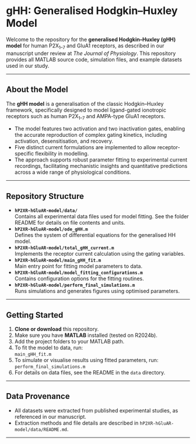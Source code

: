 # gHH: Generalised Hodgkin–Huxley Model

Welcome to the repository for the **generalised Hodgkin–Huxley (gHH) model** for human P2X<sub>1–7</sub> and GluA1 receptors, as described in our manuscript under review at *The Journal of Physiology*. This repository provides all MATLAB source code, simulation files, and example datasets used in our study.

---

## About the Model

The **gHH model** is a generalisation of the classic Hodgkin–Huxley framework, specifically designed to model ligand-gated ionotropic receptors such as human P2X<sub>1–7</sub> and AMPA-type GluA1 receptors.  
- The model features two activation and two inactivation gates, enabling the accurate reproduction of complex gating kinetics, including activation, desensitisation, and recovery.  
- Five distinct current formulations are implemented to allow receptor-specific flexibility in modelling.  
- The approach supports robust parameter fitting to experimental current recordings, facilitating mechanistic insights and quantitative predictions across a wide range of physiological conditions.

---

## Repository Structure

- **`hP2XR-hGluAR-model/data/`**  
  Contains all experimental data files used for model fitting. See the folder README for details on file contents and units.
- **`hP2XR-hGluAR-model/ode_gHH.m`**  
  Defines the system of differential equations for the generalised HH model.
- **`hP2XR-hGluAR-model/total_gHH_current.m`**  
  Implements the receptor current calculation using the gating variables.
- **`hP2XR-hGluAR-model/main_gHH_fit.m`**  
  Main entry point for fitting model parameters to data.
- **`hP2XR-hGluAR-model/model_fitting_configurations.m`**  
  Contains configuration options for the fitting routines.
- **`hP2XR-hGluAR-model/perform_final_simulations.m`**  
  Runs simulations and generates figures using optimised parameters.

---

## Getting Started

1. **Clone or download** this repository.
2. Make sure you have **MATLAB** installed (tested on R2024b).
3. Add the project folders to your MATLAB path.
4. To fit the model to data, run:  
   `main_gHH_fit.m`
5. To simulate or visualise results using fitted parameters, run:  
   `perform_final_simulations.m`
6. For details on data files, see the README in the `data` directory.

---

## Data Provenance

- All datasets were extracted from published experimental studies, as referenced in our manuscript.
- Extraction methods and file details are described in `hP2XR-hGluAR-model/data/README.md`.

---

